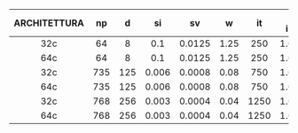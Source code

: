 | ARCHITETTURA |  np |  d  |   si  |   sv   |   w  |  it  | f_min iniziale |   f_min  | FSS time |      ERR    |
|:------------:|:---:|:---:|:-----:|:------:|:----:|:----:|:--------------:|:--------:|:--------:|:-----------:|
|      32c     |  64 |  8  |  0.1  | 0.0125 | 1.25 |  250 |    1.035268     | 0.996083 | 0.008   | 0.001033    |
|      64c     |  64 |  8  |  0.1  | 0.0125 | 1.25 |  250 |    1.035268     | 0.996082 | 0.005   | 0.000734    |
|      32c     | 735 | 125 | 0.006 | 0.0008 | 0.08 |  750 |    1.004068     | 0.999668 | 2.327   | 0.002263    |
|      64c     | 735 | 125 | 0.006 | 0.0008 | 0.08 |  750 |    1.004068     | 0.999670 | 2.238   | 0.002424    |
|      32c     | 768 | 256 | 0.003 | 0.0004 | 0.04 | 1250 |    1.002131     | 0.999847 | 8.521   | 0.002354    |
|      64c     | 768 | 256 | 0.003 | 0.0004 | 0.04 | 1250 |    1.002131     | 0.999846 | 8.557   | 0.002191    |